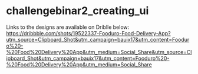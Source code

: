 # challengebinar2_creating_ui

Links to the designs are available on Driblle below: https://dribbble.com/shots/19522337-Fooduro-Food-Delivery-App?utm_source=Clipboard_Shot&utm_campaign=bauix17&utm_content=Fooduro%20-%20Food%20Delivery%20App&utm_medium=Social_Share&utm_source=Clipboard_Shot&utm_campaign=bauix17&utm_content=Fooduro%20-%20Food%20Delivery%20App&utm_medium=Social_Share
